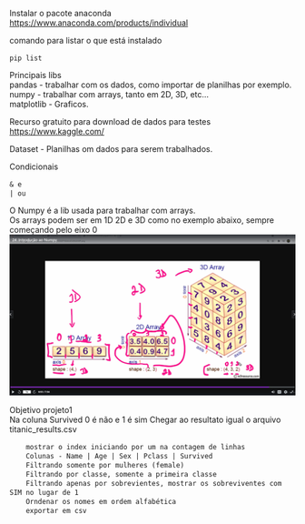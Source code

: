 Instalar o pacote anaconda  
https://www.anaconda.com/products/individual  

comando para listar o que está instalado 
~~~
pip list
~~~  

Principais libs  
    pandas - trabalhar com os dados, como importar de planilhas por exemplo.
    numpy - trabalhar com arrays, tanto em 2D, 3D, etc...  
    matplotlib - Graficos.  

Recurso gratuito para download de dados para testes  
https://www.kaggle.com/  

Dataset - Planilhas om dados para serem trabalhados.  

Condicionais  
~~~
& e  
| ou 
~~~  

O Numpy é a lib usada para trabalhar com arrays.  
Os arrays podem ser em 1D 2D e 3D como no exemplo abaixo, sempre começando pelo eixo 0  
![](/images/ArraysExamples.png)   

Objetivo projeto1  
Na coluna Survived 0 é não e 1 é sim
Chegar ao resultato igual o arquivo titanic_results.csv
~~~
    mostrar o index iniciando por um na contagem de linhas  
    Colunas - Name | Age | Sex | Pclass | Survived  
    Filtrando somente por mulheres (female)
    Filtrando por classe, somente a primeira classe
    Filtrando apenas por sobrevientes, mostrar os sobreviventes com SIM no lugar de 1
    Orndenar os nomes em ordem alfabética
    exportar em csv
~~~

